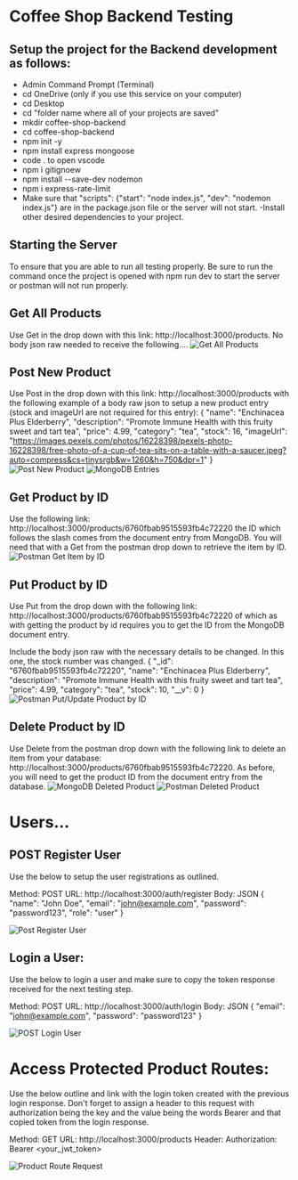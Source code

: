 # Coffee Shop Backend Testing

## Setup the project for the Backend development as follows:
- Admin Command Prompt (Terminal)
- cd OneDrive (only if you use this service on your computer)
- cd Desktop
- cd "folder name where all of your projects are saved"
- mkdir coffee-shop-backend
- cd coffee-shop-backend
- npm init -y
- npm install express mongoose
- code . to open vscode
- npm i gitignoew
- npm install --save-dev nodemon
- npm i express-rate-limit
- Make sure that "scripts": {"start": "node index.js", "dev": "nodemon index.js"} are in the package.json file or the server will not start. 
-Install other desired dependencies to your project. 

## Starting the Server
To ensure that you are able to run all testing properly. Be sure to run the command once the project is opened with npm run dev to start the server or postman will not run properly. 

## Get All Products
Use Get in the drop down with this link: http://localhost:3000/products. No body json raw needed to receive the following....
![Get All Products](https://res.cloudinary.com/dgls7u3iq/image/upload/v1734409761/CoffeeShopBackendTestsScreenshots/coffeeshopbackendinitialgetproductstest_x91350.png)

## Post New Product
Use Post in the drop down with this link: http://localhost:3000/products with the following example of a body raw json to setup a new product entry (stock and imageUrl are not required for this entry):
{
    "name": "Enchinacea Plus Elderberry",
    "description": "Promote Immune Health with this fruity sweet and tart tea",
    "price": 4.99,
    "category": "tea",
    "stock": 16,
    "imageUrl": "https://images.pexels.com/photos/16228398/pexels-photo-16228398/free-photo-of-a-cup-of-tea-sits-on-a-table-with-a-saucer.jpeg?auto=compress&cs=tinysrgb&w=1260&h=750&dpr=1"
}
![Post New Product](https://res.cloudinary.com/dgls7u3iq/image/upload/v1734409762/CoffeeShopBackendTestsScreenshots/coffeeshopbackendpostmanpostnewproduct_rnyphh.png)
![MongoDB Entries](https://res.cloudinary.com/dgls7u3iq/image/upload/v1734410475/CoffeeShopBackendTestsScreenshots/Screenshot_2024-12-16_223834_jjraqk.png)

## Get Product by ID
Use the following link: http://localhost:3000/products/6760fbab9515593fb4c72220 the ID which follows the slash comes from the document entry from MongoDB. You will need that with a Get from the postman drop down to retrieve the item by ID. 
![Postman Get Item by ID](https://res.cloudinary.com/dgls7u3iq/image/upload/v1734410475/CoffeeShopBackendTestsScreenshots/Screenshot_2024-12-16_223807_cpui6q.png)

## Put Product by ID
Use Put from the drop down with the following link: http://localhost:3000/products/6760fbab9515593fb4c72220 of which as with getting the product by id requires you to get the ID from the MongoDB document entry.

Include the body json raw with the necessary details to be changed. In this one, the stock number was changed. 
{
    "_id": "6760fbab9515593fb4c72220",
    "name": "Enchinacea Plus Elderberry",
    "description": "Promote Immune Health with this fruity sweet and tart tea",
    "price": 4.99,
    "category": "tea",
    "stock": 10,
    "__v": 0
}
![Postman Put/Update Product by ID](https://res.cloudinary.com/dgls7u3iq/image/upload/v1734410986/CoffeeShopBackendTestsScreenshots/Screenshot_2024-12-16_224756_sgadz2.png)

## Delete Product by ID

Use Delete from the postman drop down with the following link to delete an item from your database: http://localhost:3000/products/6760fbab9515593fb4c72220. As before, you will need to get the product ID from the document entry from the database. 
![MongoDB Deleted Product](https://res.cloudinary.com/dgls7u3iq/image/upload/v1734411959/CoffeeShopBackendTestsScreenshots/Screenshot_2024-12-16_230542_rptfv0.png)
![Postman Deleted Product](https://res.cloudinary.com/dgls7u3iq/image/upload/v1734411960/CoffeeShopBackendTestsScreenshots/Screenshot_2024-12-16_230515_virmwq.png)

# Users...
## POST Register User
Use the below to setup the user registrations as outlined.

Method: POST
URL: http://localhost:3000/auth/register
Body: JSON
{
  "name": "John Doe",
  "email": "john@example.com",
  "password": "password123",
  "role": "user"
}

![Post Register User](https://res.cloudinary.com/dgls7u3iq/image/upload/v1734488651/CoffeeShopBackendTestsScreenshots/Screenshot_2024-12-17_202343_rrgphn.png)

## Login a User:

Use the below to login a user and make sure to copy the token response received for the next testing step.

Method: POST
URL: http://localhost:3000/auth/login
Body: JSON
{
  "email": "john@example.com",
  "password": "password123"
}

![POST Login User](https://res.cloudinary.com/dgls7u3iq/image/upload/v1734489336/CoffeeShopBackendTestsScreenshots/Screenshot_2024-12-17_203519_dfgosh.png)

# Access Protected Product Routes:

Use the below outline and link with the login token created with the previous login response. Don't forget to assign a header to this request with authorization being the key and the value being the words Bearer and that copied token from the login response. 

Method: GET
URL: http://localhost:3000/products
Header:
Authorization: Bearer <your_jwt_token>

![Product Route Request](https://res.cloudinary.com/dgls7u3iq/image/upload/v1734489727/CoffeeShopBackendTestsScreenshots/Screenshot_2024-12-17_204146_wt7qtx.png)